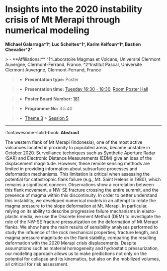 # Insights into the 2020 instability crisis of Mt Merapi through numerical modeling

**Michael Galarraga^1^, Luc Scholtes^1^, Karim Kelfoun^1^, Bastien Chevalier^2^**

<!-- more -->> - **Affiliations:** ^1^Laboratoire Magmas et Volcans, Université Clermont Auvergne, Clermont-Ferrand, France. ^2^Institut Pascal, Université Clermont Auvergne, Clermont-Ferrand, France

> - **Presentation type:** Poster

> - **Presentation time:** [Tuesday 16:30 - 18:30](../sessions_comparison.md#__tabbed_2_6), [Room Poster Hall](../maps_venue.md#__tabbed_1_1)

> - **Poster Board Number:** [181](../map_poster_boards.md#tuesday)

> - **Programme No:** 3.5.40

> - [Theme 3](../theme3.md) > [Session 5](../sessions/session-3-5.md)

--- 

:fontawesome-solid-book: **Abstract**

The western flank of Mt Merapi (Indonesia), one of the most active volcanoes located in proximity to populated areas, became unstable in October 2020. Surveillance techniques such as Synthetic Aperture Radar (SAR) and Electronic Distance Measurements (EDM) give an idea of the displacement magnitude. However, these remote sensing methods are limited in providing information about subsurface processes and deformation mechanisms. This limitation is critical when assessing the potential for catastrophic flank failure (e.g., Mt. Saint Helens in 1980), which remains a significant concern.
Observations show a correlation between this flank movement, a NW-SE fracture crossing the entire summit, and the presence of magma within this discontinuity. In order to better understand this instability, we developed numerical models in an attempt to relate the magma pressure to the slope deformation at Mt. Merapi. In particular, relying on its ability to describe progressive failure mechanisms in elasto-plastic media, we use the Discrete Element Method (DEM) to investigate the role of the NW-SE fracture pressurization on the deformation of Mt Merapi flanks.
We show here the main results of sensibility analyses performed to study the influence of the rock mechanical properties, fracture length, and magma pressure magnitude on the flank stability, comparing the resulting deformation with the 2020 Merapi crisis displacements. Despite assumptions such as material homogeneity and hydrostatic pressurization, our modeling approach allows us to make predictions not only on the potential for collapse and its kinematics, but also on the mobilized volumes, all criticall for risk assessment.


